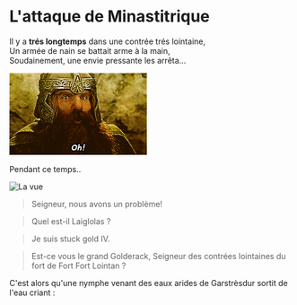 # L'attaque de Minastitrique

Il y a **trés longtemps** dans une contrée trés lointaine,  
Un armée de nain se battait arme à la main,  
Soudainement, une envie pressante les arrêta... 

![Im the DRQR dwarf](Fi0B.gif)

Pendant ce temps..

![La vue](mina.jpg)

> Seigneur, nous avons un problème!

> Quel est-il Laiglolas ?

> Je suis stuck gold IV.

> Est-ce vous le grand Golderack, Seigneur des contrées lointaines du fort de Fort Fort Lointan ?

C'est alors qu'une nymphe venant des eaux arides de Garstrèsdur sortit de l'eau criant :

